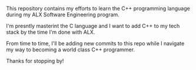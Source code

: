 This repository contains my efforts to learn the C++ programming language during my ALX Software Engineering program.

I'm presntly masterint the C language and I want to add C++ to my tech stack by the time I'm done with ALX.

From time to time, I'll be adding new commits to this repo while I navigate my way to becoming a world class C++ programmer.

Thanks for stopping by!